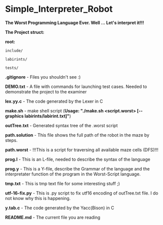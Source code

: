 # Simple_Interpreter_Robot
**The Worst Programming Language Ever. Well ... Let's interpret it!!!**

**The Project struct:**

**root:**

	include/
  
	labirints/
  
	tests/
  
**.gitignore**   -  Files you shouldn't see :)

**DEMO.txt**	  -  A file with commands for launching test cases. Needed to demonstrate the project to the examiner

**lex.yy.c**	  -  The code generated by the Lexer in C

**make.sh**		  -  make shell script (**Usage: "./make.sh <script.worst> [--graphics labirints/labirint.txt]"**)

**outTree.txt**   -  Generated syntax tree of the .worst script

**path.solution** -  This file shows the full path of the robot in the maze by steps.

**path.worst**	  -  !!!This is a script for traversing all available maze cells (DFS)!!!

**prog.l**		  -  This is an L-file, needed to describe the syntax of the language

**prog.y**		  -  This is a Y-file, describe the Grammar of the language and the interpretater function
               of the program in the Worst-Script language.
               
**tmp.txt**		  -  This is tmp text file for some interesting stuff ;)

**utf-16-fix.py** -  This is .py script to fix utf16 encoding of outTree.txt file. I do not know why this is happening.

**y.tab.c**		  -  The code generated by the Yacc(Bison) in C

**README.md**	  -  The current file you are reading
